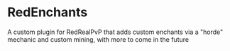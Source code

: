 # RedEnchants

A custom plugin for RedRealPvP that adds custom enchants via a "horde" mechanic and custom mining, with more to come in the future
